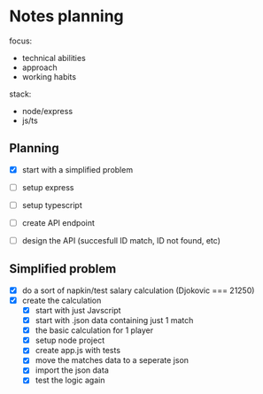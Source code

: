 # Notes planning

focus:
- technical abilities
- approach
- working habits

stack:
- node/express
- js/ts


## Planning

- [x] start with a simplified problem
- [ ] setup express
- [ ] setup typescript
- [ ] create API endpoint
- [ ] design the API (succesfull ID match, ID not found, etc)


## Simplified problem

- [x] do a sort of napkin/test salary calculation (Djokovic === 21250)
- [x] create the calculation
    - [x] start with just Javscript
    - [x] start with .json data containing just 1 match
    - [x] the basic calculation for 1 player
    - [x] setup node project
    - [x] create app.js with tests
    - [x] move the matches data to a seperate json
    - [x] import the json data
    - [x] test the logic again